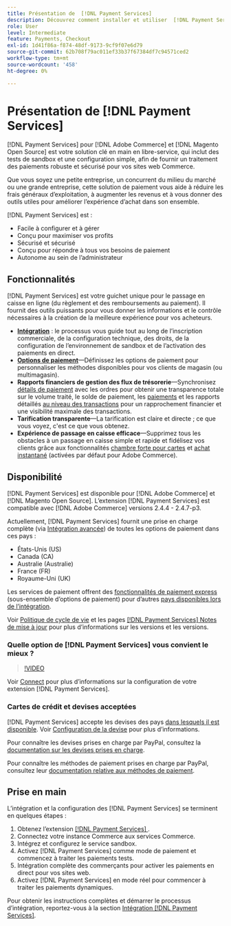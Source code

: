 ```yaml
---
title: Présentation de  [!DNL Payment Services]
description: Découvrez comment installer et utiliser  [!DNL Payment Services]  solution de traitement des paiements clé en main, robuste et sécurisée pour vos sites  [!DNL Adobe Commerce]  et  [!DNL Magento Open Source] .
role: User
level: Intermediate
feature: Payments, Checkout
exl-id: 1d41f86a-f874-48df-9173-9cf9f07e6d79
source-git-commit: 62b708f79ac011ef33b37f67384df7c94571ced2
workflow-type: tm+mt
source-wordcount: '458'
ht-degree: 0%

---
```


# Présentation de [!DNL Payment Services]

[!DNL Payment Services] pour [!DNL Adobe Commerce] et [!DNL Magento Open Source] est votre solution clé en main en libre-service, qui inclut des tests de sandbox et une configuration simple, afin de fournir un traitement des paiements robuste et sécurisé pour vos sites web Commerce.

Que vous soyez une petite entreprise, un concurrent du milieu du marché ou une grande entreprise, cette solution de paiement vous aide à réduire les frais généraux d’exploitation, à augmenter les revenus et à vous donner des outils utiles pour améliorer l’expérience d’achat dans son ensemble.

[!DNL Payment Services] est :

* Facile à configurer et à gérer
* Conçu pour maximiser vos profits
* Sécurisé et sécurisé
* Conçu pour répondre à tous vos besoins de paiement
* Autonome au sein de l’administrateur

## Fonctionnalités

[!DNL Payment Services] est votre guichet unique pour le passage en caisse en ligne (du règlement et des remboursements au paiement). Il fournit des outils puissants pour vous donner les informations et le contrôle nécessaires à la création de la meilleure expérience pour vos acheteurs.

* [**Intégration**](onboard.md) : le processus vous guide tout au long de l’inscription commerciale, de la configuration technique, des droits, de la configuration de l’environnement de sandbox et de l’activation des paiements en direct.
* [**Options de paiement**](payments-options.md)—Définissez les options de paiement pour personnaliser les méthodes disponibles pour vos clients de magasin (ou multimagasin).
* **Rapports financiers de gestion des flux de trésorerie**—Synchronisez [détails de paiement](order-payment-status.md) avec les ordres pour obtenir une transparence totale sur le volume traité, le solde de paiement, les [paiements](payouts.md) et les rapports détaillés [au niveau des transactions](transactions.md) pour un rapprochement financier et une visibilité maximale des transactions.
* **Tarification transparente**—La tarification est claire et directe ; ce que vous voyez, c&#39;est ce que vous obtenez.
* **Expérience de passage en caisse efficace**—Supprimez tous les obstacles à un passage en caisse simple et rapide et fidélisez vos clients grâce aux fonctionnalités [chambre forte pour cartes](vaulting.md) et [achat instantané](https://experienceleague.adobe.com/docs/commerce-admin/stores-sales/point-of-purchase/checkout-instant-purchase.html?lang=fr) (activées par défaut pour Adobe Commerce).

## Disponibilité

[!DNL Payment Services] est disponible pour [!DNL Adobe Commerce] et [!DNL Magento Open Source]. L’extension [!DNL Payment Services] est compatible avec [!DNL Adobe Commerce] versions 2.4.4 - 2.4.7-p3.

Actuellement, [!DNL Payment Services] fournit une prise en charge complète (via [Intégration avancée](../payment-services/production.md#advanced-onboarding)) de toutes les options de paiement dans ces pays :

* États-Unis (US)
* Canada (CA)
* Australie (Australie)
* France (FR)
* Royaume-Uni (UK)

Les services de paiement offrent des [fonctionnalités de paiement express](../payment-services/payments-options.md) (sous-ensemble d’options de paiement) pour d’autres [pays disponibles lors de l’intégration](../payment-services/production.md#complete-merchant-onboarding).

Voir [Politique de cycle de vie](https://experienceleague.adobe.com/docs/commerce-operations/release/planning/lifecycle-policy.html?lang=fr) et les pages [[!DNL Payment Services] Notes de mise à jour](release-notes.md) pour plus d’informations sur les versions et les versions.

### Quelle option de [!DNL Payment Services] vous convient le mieux ?

>[!VIDEO](https://video.tv.adobe.com/v/3447811)

Voir [Connect](connect.md) pour plus d’informations sur la configuration de votre extension [!DNL Payment Services].

### Cartes de crédit et devises acceptées

[!DNL Payment Services] accepte les devises des pays [dans lesquels il est disponible](#availability). Voir [Configuration de la devise](https://experienceleague.adobe.com/docs/commerce-admin/stores-sales/site-store/currency/currency-configuration.html?lang=fr) pour plus d’informations.

Pour connaître les devises prises en charge par PayPal, consultez la [documentation sur les devises prises en charge](https://developer.paypal.com/docs/reports/reference/paypal-supported-currencies/).

Pour connaître les méthodes de paiement prises en charge par PayPal, consultez leur [documentation relative aux méthodes de paiement](https://developer.paypal.com/docs/checkout/payment-methods/).

## Prise en main

L’intégration et la configuration des [!DNL Payment Services] se terminent en quelques étapes :

1. Obtenez l’extension [[!DNL Payment Services] ](install.md).
1. Connectez votre instance Commerce aux services Commerce.
1. Intégrez et configurez le service sandbox.
1. Activez [!DNL Payment Services] comme mode de paiement et commencez à traiter les paiements tests.
1. Intégration complète des commerçants pour activer les paiements en direct pour vos sites web.
1. Activez [!DNL Payment Services] en mode réel pour commencer à traiter les paiements dynamiques.

Pour obtenir les instructions complètes et démarrer le processus d’intégration, reportez-vous à la section [Intégration [!DNL Payment Services]](onboard.md).
